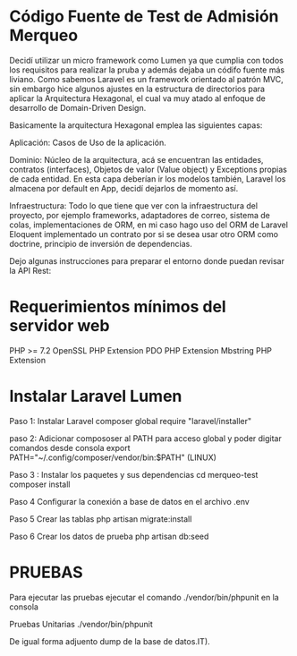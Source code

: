 # Código Fuente de Test de Admisión Merqueo

Decidí utilizar un micro framework como Lumen ya que cumplia con todos los requisitos para realizar la pruba y además dejaba un códifo fuente más liviano.
Como sabemos Laravel es un framework orientado al patrón MVC, sin embargo hice algunos ajustes en la estructura de directorios para aplicar la Arquitectura Hexagonal, el cual va muy atado al enfoque de desarrollo de Domain-Driven Design.

Basicamente la arquitectura Hexagonal emplea las siguientes capas:

Aplicación: Casos de Uso de la aplicación.

Dominio: Núcleo de la arquitectura, acá se encuentran las entidades, contratos (interfaces), Objetos de valor (Value object) y Exceptions propias de cada entidad. En esta capa deberían ir los modelos también, Laravel los almacena por default en App, decidí dejarlos de momento así.

Infraestructura: Todo lo que tiene que ver con la infraestructura del proyecto, por ejemplo frameworks, adaptadores de correo, sistema de colas, implementaciones de ORM, en mi caso hago uso del ORM de Laravel Eloquent implementado un contrato por si se desea usar otro ORM como doctrine, principio de inversión de dependencias.

Dejo algunas instrucciones para preparar el entorno donde puedan revisar la API Rest:

# Requerimientos mínimos del servidor web

PHP >= 7.2
OpenSSL PHP Extension
PDO PHP Extension
Mbstring PHP Extension

# Instalar Laravel Lumen

Paso 1: Instalar Laravel
composer global require "laravel/installer"

paso 2: Adicionar compososer al PATH para acceso global y poder digitar comandos desde consola
export PATH="~/.config/composer/vendor/bin:$PATH" (LINUX)

Paso 3 : Instalar los paquetes y sus dependencias
cd merqueo-test
composer install

Paso 4
Configurar la conexión a base de datos en el archivo .env

Paso 5 Crear las tablas
php artisan migrate:install

Paso 6 Crear los datos de prueba
php artisan db:seed

# PRUEBAS
Para ejecutar las pruebas ejecutar el comando ./vendor/bin/phpunit en la consola

Pruebas Unitarias
./vendor/bin/phpunit

De igual forma adjuento dump de la base de datos.IT).
